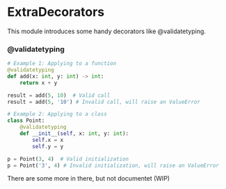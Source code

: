 # ExtraDecorators
This module introduces some handy decorators like @validatetyping. 


### @validatetyping
```py
# Example 1: Applying to a function
@validatetyping
def add(x: int, y: int) -> int:
    return x + y

result = add(5, 10)  # Valid call
result = add(5, '10') # Invalid call, will raise an ValueError

# Example 2: Applying to a class
class Point:
    @validatetyping
    def __init__(self, x: int, y: int):
        self.x = x
        self.y = y

p = Point(3, 4)  # Valid initialization
p = Point('3', 4) # Invalid initialization, will raise an ValueError
```
There are some more in there, but not documentet (WIP)

